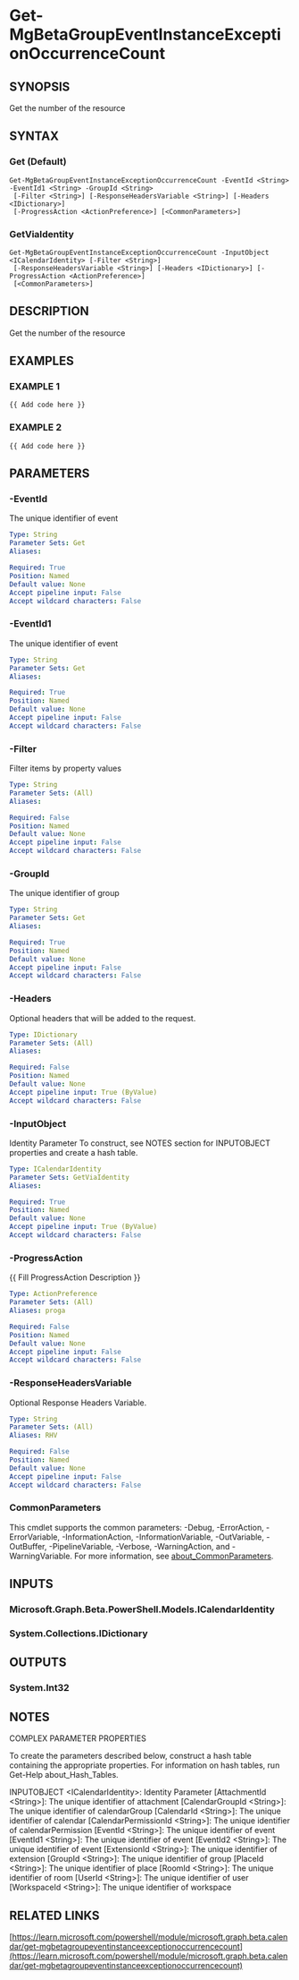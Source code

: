 ﻿---
external help file: Microsoft.Graph.Beta.Calendar-help.xml
Module Name: Microsoft.Graph.Beta.Calendar
online version: https://learn.microsoft.com/powershell/module/microsoft.graph.beta.calendar/get-mgbetagroupeventinstanceexceptionoccurrencecount
schema: 2.0.0
---

# Get-MgBetaGroupEventInstanceExceptionOccurrenceCount

## SYNOPSIS
Get the number of the resource

## SYNTAX

### Get (Default)
```
Get-MgBetaGroupEventInstanceExceptionOccurrenceCount -EventId <String> -EventId1 <String> -GroupId <String>
 [-Filter <String>] [-ResponseHeadersVariable <String>] [-Headers <IDictionary>]
 [-ProgressAction <ActionPreference>] [<CommonParameters>]
```

### GetViaIdentity
```
Get-MgBetaGroupEventInstanceExceptionOccurrenceCount -InputObject <ICalendarIdentity> [-Filter <String>]
 [-ResponseHeadersVariable <String>] [-Headers <IDictionary>] [-ProgressAction <ActionPreference>]
 [<CommonParameters>]
```

## DESCRIPTION
Get the number of the resource

## EXAMPLES

### EXAMPLE 1
```
{{ Add code here }}
```

### EXAMPLE 2
```
{{ Add code here }}
```

## PARAMETERS

### -EventId
The unique identifier of event

```yaml
Type: String
Parameter Sets: Get
Aliases:

Required: True
Position: Named
Default value: None
Accept pipeline input: False
Accept wildcard characters: False
```

### -EventId1
The unique identifier of event

```yaml
Type: String
Parameter Sets: Get
Aliases:

Required: True
Position: Named
Default value: None
Accept pipeline input: False
Accept wildcard characters: False
```

### -Filter
Filter items by property values

```yaml
Type: String
Parameter Sets: (All)
Aliases:

Required: False
Position: Named
Default value: None
Accept pipeline input: False
Accept wildcard characters: False
```

### -GroupId
The unique identifier of group

```yaml
Type: String
Parameter Sets: Get
Aliases:

Required: True
Position: Named
Default value: None
Accept pipeline input: False
Accept wildcard characters: False
```

### -Headers
Optional headers that will be added to the request.

```yaml
Type: IDictionary
Parameter Sets: (All)
Aliases:

Required: False
Position: Named
Default value: None
Accept pipeline input: True (ByValue)
Accept wildcard characters: False
```

### -InputObject
Identity Parameter
To construct, see NOTES section for INPUTOBJECT properties and create a hash table.

```yaml
Type: ICalendarIdentity
Parameter Sets: GetViaIdentity
Aliases:

Required: True
Position: Named
Default value: None
Accept pipeline input: True (ByValue)
Accept wildcard characters: False
```

### -ProgressAction
{{ Fill ProgressAction Description }}

```yaml
Type: ActionPreference
Parameter Sets: (All)
Aliases: proga

Required: False
Position: Named
Default value: None
Accept pipeline input: False
Accept wildcard characters: False
```

### -ResponseHeadersVariable
Optional Response Headers Variable.

```yaml
Type: String
Parameter Sets: (All)
Aliases: RHV

Required: False
Position: Named
Default value: None
Accept pipeline input: False
Accept wildcard characters: False
```

### CommonParameters
This cmdlet supports the common parameters: -Debug, -ErrorAction, -ErrorVariable, -InformationAction, -InformationVariable, -OutVariable, -OutBuffer, -PipelineVariable, -Verbose, -WarningAction, and -WarningVariable. For more information, see [about_CommonParameters](http://go.microsoft.com/fwlink/?LinkID=113216).

## INPUTS

### Microsoft.Graph.Beta.PowerShell.Models.ICalendarIdentity
### System.Collections.IDictionary
## OUTPUTS

### System.Int32
## NOTES
COMPLEX PARAMETER PROPERTIES

To create the parameters described below, construct a hash table containing the appropriate properties.
For information on hash tables, run Get-Help about_Hash_Tables.

INPUTOBJECT \<ICalendarIdentity\>: Identity Parameter
  \[AttachmentId \<String\>\]: The unique identifier of attachment
  \[CalendarGroupId \<String\>\]: The unique identifier of calendarGroup
  \[CalendarId \<String\>\]: The unique identifier of calendar
  \[CalendarPermissionId \<String\>\]: The unique identifier of calendarPermission
  \[EventId \<String\>\]: The unique identifier of event
  \[EventId1 \<String\>\]: The unique identifier of event
  \[EventId2 \<String\>\]: The unique identifier of event
  \[ExtensionId \<String\>\]: The unique identifier of extension
  \[GroupId \<String\>\]: The unique identifier of group
  \[PlaceId \<String\>\]: The unique identifier of place
  \[RoomId \<String\>\]: The unique identifier of room
  \[UserId \<String\>\]: The unique identifier of user
  \[WorkspaceId \<String\>\]: The unique identifier of workspace

## RELATED LINKS

[https://learn.microsoft.com/powershell/module/microsoft.graph.beta.calendar/get-mgbetagroupeventinstanceexceptionoccurrencecount](https://learn.microsoft.com/powershell/module/microsoft.graph.beta.calendar/get-mgbetagroupeventinstanceexceptionoccurrencecount)

